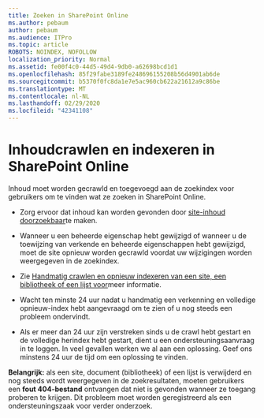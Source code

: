 ```yaml
---
title: Zoeken in SharePoint Online
ms.author: pebaum
author: pebaum
ms.audience: ITPro
ms.topic: article
ROBOTS: NOINDEX, NOFOLLOW
localization_priority: Normal
ms.assetid: fe00f4c0-44d5-49d4-9db0-a62698bcd1d1
ms.openlocfilehash: 85f29fabe3189fe248696155208b56d4901ab6de
ms.sourcegitcommit: b5370f0fc8da1e7e5ac960cb622a21612a9c86be
ms.translationtype: MT
ms.contentlocale: nl-NL
ms.lasthandoff: 02/29/2020
ms.locfileid: "42341108"
---
```

# <a name="content-crawling-and-indexing-in-sharepoint-online"></a>Inhoudcrawlen en indexeren in SharePoint Online

Inhoud moet worden gecrawld en toegevoegd aan de zoekindex voor gebruikers om te vinden wat ze zoeken in SharePoint Online.

- Zorg ervoor dat inhoud kan worden gevonden door [site-inhoud doorzoekbaar](https://docs.microsoft.com/sharepoint/make-site-content-searchable)te maken.

- Wanneer u een beheerde eigenschap hebt gewijzigd of wanneer u de toewijzing van verkende en beheerde eigenschappen hebt gewijzigd, moet de site opnieuw worden gecrawld voordat uw wijzigingen worden weergegeven in de zoekindex.

- Zie [Handmatig crawlen en opnieuw indexeren van een site, een bibliotheek of een lijst voor](https://docs.microsoft.com/sharepoint/crawl-site-content)meer informatie.

- Wacht ten minste 24 uur nadat u handmatig een verkenning en volledige opnieuw-index hebt aangevraagd om te zien of u nog steeds een probleem ondervindt.

- Als er meer dan 24 uur zijn verstreken sinds u de crawl hebt gestart en de volledige herindex hebt gestart, dient u een ondersteuningsaanvraag in te loggen. In veel gevallen werken we al aan een oplossing. Geef ons minstens 24 uur de tijd om een oplossing te vinden.

**Belangrijk:** als een site, document (bibliotheek) of een lijst is verwijderd en nog steeds wordt weergegeven in de zoekresultaten, moeten gebruikers een **fout 404-bestand** ontvangen dat niet is gevonden wanneer ze toegang proberen te krijgen. Dit probleem moet worden geregistreerd als een ondersteuningszaak voor verder onderzoek.




